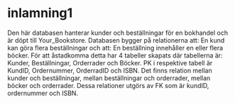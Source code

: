 # inlamning1

Den här databasen hanterar kunder och beställningar för en bokhandel och är döpt till Your_Bookstore.
Databasen bygger på relationerna att: En kund kan göra flera beställningar och att: En beställning innehåller en eller
flera böcker.
För att åstadkomma detta har 4 tabeller skapats där tabellerna är: Kunder, Beställningar, Orderrader och Böcker. 
PK i respektive tabell är KundID, Ordernummer, OrderradID och ISBN.
Det finns relation mellan kunder och beställningar, mellan beställningar och orderrader, mellan böcker och orderrader. Dessa relationer utgörs av FK som är kundID, ordernummer och ISBN. 
